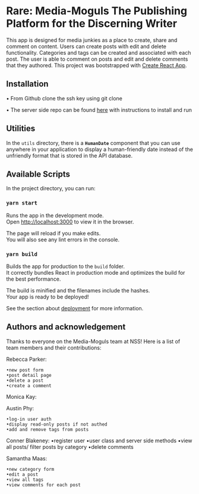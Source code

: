 # Rare: Media-Moguls The Publishing Platform for the Discerning Writer
This app is designed for media junkies as a place to create, share and comment on content. Users can create posts with edit and delete functionality. Categories and tags can be created and associated with each post. The user is able to comment on posts and edit and delete comments that they authored. 
This project was bootstrapped with [Create React App](https://github.com/facebook/create-react-app).

## Installation
• From Github clone the ssh key using git clone

• The server side repo can be found [here](https://github.com/NSS-Day-Cohort-42/rare-server-media-moguls) with instructions to install and run

## Utilities

In the `utils` directory, there is a **`HumanDate`** component that you can use anywhere in your application to display a human-friendly date instead of the unfriendly format that is stored in the API database.


## Available Scripts

In the project directory, you can run:

### `yarn start`

Runs the app in the development mode.<br />
Open [http://localhost:3000](http://localhost:3000) to view it in the browser.

The page will reload if you make edits.<br />
You will also see any lint errors in the console.

### `yarn build`

Builds the app for production to the `build` folder.<br />
It correctly bundles React in production mode and optimizes the build for the best performance.

The build is minified and the filenames include the hashes.<br />
Your app is ready to be deployed!

See the section about [deployment](https://facebook.github.io/create-react-app/docs/deployment) for more information.

## Authors and acknowledgement

Thanks to everyone on the Media-Moguls team at NSS! 
Here is a list of team members and their contributions:

Rebecca Parker:

    •new post form
    •post detail page
    •delete a post
    •create a comment
    
Monica Kay:

Austin Phy:

    •log-in user auth
    •display read-only posts if not authed
    •add and remove tags from posts

Conner Blakeney:
    •register user
    •user class and server side methods
    •view all posts/ filter posts by category
    •delete comments

Samantha Maas:

    •new category form
    •edit a post
    •view all tags
    •view comments for each post